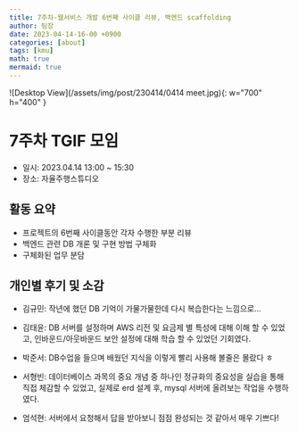 ```yaml
---
title: 7주차-웹서비스 개발 6번째 사이클 리뷰, 백엔드 scaffolding
author: 팀장
date: 2023-04-14-16-00 +0900
categories: [about]
tags: [kmu]
math: true
mermaid: true
---
```


![Desktop View](/assets/img/post/230414/0414 meet.jpg){: w="700" h="400" }

# 7주차 TGIF 모임

- 일시: 2023.04.14 13:00 ~ 15:30
- 장소: 자율주행스튜디오

## 활동 요약

- 프로젝트의 6번째 사이클동안 각자 수행한 부분 리뷰
- 백엔드 관련 DB 개론 및 구현 방법 구체화
- 구체화된 업무 분담

## 개인별 후기 및 소감

- 김규민: 작년에 했던 DB 기억이 가물가물한데 다시 복습한다는 느낌으로...

- 김태윤: DB 서버를 설정하며 AWS 리전 및 요금제 별 특성에 대해 이해 할 수 있었고, 인바운드/아웃바운드 보안 설정에 대해 학습 할 수 있었던 기회였다.

- 박준서: DB수업을 들으며 배웠던 지식을 이렇게 빨리 사용해 볼줄은 몰랐다 ㅎ

- 서형빈: 데이터베이스 과목의 중요 개념 중 하나인 정규화의 중요성을 실습을 통해 직접 체감할 수 있었고, 실제로 erd 설계 후, mysql 서버에 올려보는 작업을 수행하였다.

- 엄석현: 서버에서 요청해서 답을 받아보니 점점 완성되는 것 같아서 매우 기쁘다!
